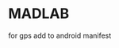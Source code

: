 # MADLAB

for gps add to android manifest
<uses-permission android:name="android.permission.ACCESS_FINE_LOCATION"/>
<uses-permission android:name="android.permission.ACCESS_COARSE_LOCATION"/>
